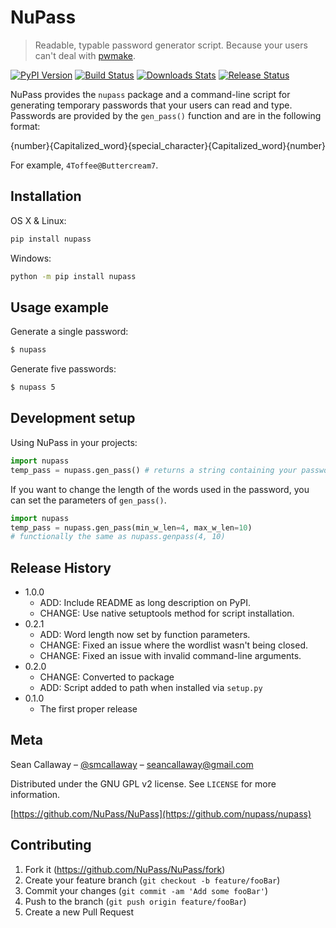 # NuPass 
> Readable, typable password generator script. Because your users can't deal with [pwmake](http://linux.die.net/man/1/pwmake).

[![PyPI Version][pypi-image]][pypi-url]
[![Build Status][travis-image]][travis-url]
[![Downloads Stats][pypi-downloads]][pypi-url]
[![Release Status][release-status]][pypi-url]

NuPass provides the `nupass` package and a command-line script for generating temporary 
passwords that your users can read and type. Passwords are provided by the `gen_pass()` 
function and are in the following format:

{number}{Capitalized_word}{special_character}{Capitalized_word}{number}

For example, `4Toffee@Buttercream7`.

## Installation

OS X & Linux:

```sh
pip install nupass
```

Windows:

```sh
python -m pip install nupass
```

## Usage example

Generate a single password:
```bash
$ nupass
```

Generate five passwords:
```bash
$ nupass 5
```

## Development setup

Using NuPass in your projects:
```python
import nupass
temp_pass = nupass.gen_pass() # returns a string containing your password
```

If you want to change the length of the words used in the password, you can set the parameters of `gen_pass()`.
```python
import nupass
temp_pass = nupass.gen_pass(min_w_len=4, max_w_len=10)
# functionally the same as nupass.genpass(4, 10)
```

## Release History
* 1.0.0
    * ADD: Include README as long description on PyPI.
    * CHANGE: Use native setuptools method for script installation.
* 0.2.1
    * ADD: Word length now set by function parameters.
    * CHANGE: Fixed an issue where the wordlist wasn't being closed.
    * CHANGE: Fixed an issue with invalid command-line arguments.
* 0.2.0
    * CHANGE: Converted to package
    * ADD: Script added to path when installed via `setup.py`
* 0.1.0
    * The first proper release

## Meta

Sean Callaway – [@smcallaway](https://twitter.com/smcallaway) – seancallaway@gmail.com

Distributed under the GNU GPL v2 license. See ``LICENSE`` for more information.

[https://github.com/NuPass/NuPass](https://github.com/nupass/nupass)

## Contributing

1. Fork it (<https://github.com/NuPass/NuPass/fork>)
2. Create your feature branch (`git checkout -b feature/fooBar`)
3. Commit your changes (`git commit -am 'Add some fooBar'`)
4. Push to the branch (`git push origin feature/fooBar`)
5. Create a new Pull Request

<!-- Markdown link & img dfn's -->
[pypi-image]: https://img.shields.io/pypi/v/nupass.svg
[pypi-url]: https://pypi.python.org/pypi/nupass
[travis-image]: https://api.travis-ci.org/NuPass/NuPass.svg?branch=master
[travis-url]: https://travis-ci.org/NuPass/NuPass
[pypi-downloads]: https://img.shields.io/pypi/dm/nupass.svg
[release-status]: https://img.shields.io/pypi/status/nupass.svg
[wiki]: https://github.com/NuPass/NuPass/wiki
